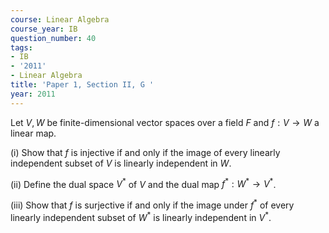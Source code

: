```yaml
---
course: Linear Algebra
course_year: IB
question_number: 40
tags:
- IB
- '2011'
- Linear Algebra
title: 'Paper 1, Section II, G '
year: 2011
---
```




Let $V, W$ be finite-dimensional vector spaces over a field $F$ and $f: V \rightarrow W$ a linear map.

(i) Show that $f$ is injective if and only if the image of every linearly independent subset of $V$ is linearly independent in $W$.

(ii) Define the dual space $V^{*}$ of $V$ and the dual map $f^{*}: W^{*} \rightarrow V^{*}$.

(iii) Show that $f$ is surjective if and only if the image under $f^{*}$ of every linearly independent subset of $W^{*}$ is linearly independent in $V^{*}$.